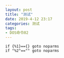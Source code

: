 ```yaml
---
layout: post
title: "测试"
date: 2019-4-12 23:17
categories: 测试
tags:
- DOS命令02
---
```


```
if {%1}=={} goto noparms
if "%2"=="" goto noparms
```
